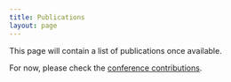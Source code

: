 ```yaml
---
title: Publications
layout: page
---
```


This page will contain a list of publications once available.

For now, please check the [conference contributions](https://fabian-kutschera.github.io/conferences).

